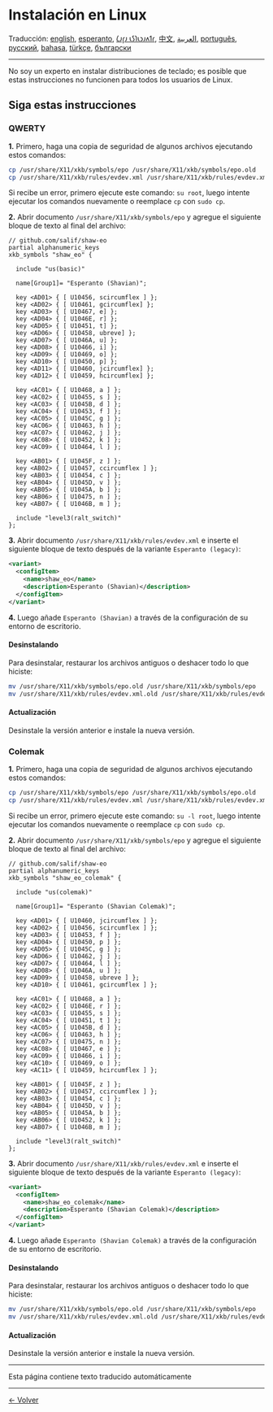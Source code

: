 # Instalación en Linux

Traducción: [english](LINUX.md), [esperanto](LINUX.eo.md), [𐑖𐑨𐑝𐑨 𐑧𐑕𐑐𐑧𐑮𐑨𐑵𐑑𐑩](LINUX.eo_shaw.md), [中文](LINUX.zh-CN.md), [العربية](LINUX.ar.md), [português](LINUX.pt.md), [русский](LINUX.ru.md), [bahasa](LINUX.id.md), [türkçe](LINUX.tr.md), [български](LINUX.bg.md)

---

No soy un experto en instalar distribuciones de teclado; es posible que estas instrucciones no funcionen para todos los usuarios de Linux.

## Siga estas instrucciones

### QWERTY

**1.** Primero, haga una copia de seguridad de algunos archivos ejecutando estos comandos:

```bash
cp /usr/share/X11/xkb/symbols/epo /usr/share/X11/xkb/symbols/epo.old
cp /usr/share/X11/xkb/rules/evdev.xml /usr/share/X11/xkb/rules/evdev.xml.old
```

Si recibe un error, primero ejecute este comando: `su root`, luego intente ejecutar los comandos nuevamente o reemplace `cp` con `sudo cp`.

**2.** Abrir documento `/usr/share/X11/xkb/symbols/epo` y agregue el siguiente bloque de texto al final del archivo:

```
// github.com/salif/shaw-eo
partial alphanumeric_keys
xkb_symbols "shaw_eo" {

  include "us(basic)"

  name[Group1]= "Esperanto (Shavian)";

  key <AD01> { [ U10456, scircumflex ] };
  key <AD02> { [ U10461, gcircumflex] };
  key <AD03> { [ U10467, e] };
  key <AD04> { [ U1046E, r] };
  key <AD05> { [ U10451, t] };
  key <AD06> { [ U10458, ubreve] };
  key <AD07> { [ U1046A, u] };
  key <AD08> { [ U10466, i] };
  key <AD09> { [ U10469, o] };
  key <AD10> { [ U10450, p] };
  key <AD11> { [ U10460, jcircumflex] };
  key <AD12> { [ U10459, hcircumflex] };

  key <AC01> { [ U10468, a ] };
  key <AC02> { [ U10455, s ] };
  key <AC03> { [ U1045B, d ] };
  key <AC04> { [ U10453, f ] };
  key <AC05> { [ U1045C, g ] };
  key <AC06> { [ U10463, h ] };
  key <AC07> { [ U10462, j ] };
  key <AC08> { [ U10452, k ] };
  key <AC09> { [ U10464, l ] };

  key <AB01> { [ U1045F, z ] };
  key <AB02> { [ U10457, ccircumflex ] };
  key <AB03> { [ U10454, c ] };
  key <AB04> { [ U1045D, v ] };
  key <AB05> { [ U1045A, b ] };
  key <AB06> { [ U10475, n ] };
  key <AB07> { [ U1046B, m ] };

  include "level3(ralt_switch)"
};
```

**3.** Abrir documento `/usr/share/X11/xkb/rules/evdev.xml` e inserte el siguiente bloque de texto después de la variante `Esperanto (legacy)`:

```xml
<variant>
  <configItem>
    <name>shaw_eo</name>
    <description>Esperanto (Shavian)</description>
  </configItem>
</variant>
```

**4.** Luego añade `Esperanto (Shavian)` a través de la configuración de su entorno de escritorio.

#### Desinstalando

Para desinstalar, restaurar los archivos antiguos o deshacer todo lo que hiciste:

```bash
mv /usr/share/X11/xkb/symbols/epo.old /usr/share/X11/xkb/symbols/epo
mv /usr/share/X11/xkb/rules/evdev.xml.old /usr/share/X11/xkb/rules/evdev.xml
```

#### Actualización

Desinstale la versión anterior e instale la nueva versión.

### Colemak

**1.** Primero, haga una copia de seguridad de algunos archivos ejecutando estos comandos:

```bash
cp /usr/share/X11/xkb/symbols/epo /usr/share/X11/xkb/symbols/epo.old
cp /usr/share/X11/xkb/rules/evdev.xml /usr/share/X11/xkb/rules/evdev.xml.old
```

Si recibe un error, primero ejecute este comando: `su -l root`, luego intente ejecutar los comandos nuevamente o reemplace `cp` con `sudo cp`.

**2.** Abrir documento `/usr/share/X11/xkb/symbols/epo` y agregue el siguiente bloque de texto al final del archivo:

```
// github.com/salif/shaw-eo
partial alphanumeric_keys
xkb_symbols "shaw_eo_colemak" {

  include "us(colemak)"

  name[Group1]= "Esperanto (Shavian Colemak)";

  key <AD01> { [ U10460, jcircumflex ] };
  key <AD02> { [ U10456, scircumflex ] };
  key <AD03> { [ U10453, f ] };
  key <AD04> { [ U10450, p ] };
  key <AD05> { [ U1045C, g ] };
  key <AD06> { [ U10462, j ] };
  key <AD07> { [ U10464, l ] };
  key <AD08> { [ U1046A, u ] };
  key <AD09> { [ U10458, ubreve ] };
  key <AD10> { [ U10461, gcircumflex ] };

  key <AC01> { [ U10468, a ] };
  key <AC02> { [ U1046E, r ] };
  key <AC03> { [ U10455, s ] };
  key <AC04> { [ U10451, t ] };
  key <AC05> { [ U1045B, d ] };
  key <AC06> { [ U10463, h ] };
  key <AC07> { [ U10475, n ] };
  key <AC08> { [ U10467, e ] };
  key <AC09> { [ U10466, i ] };
  key <AC10> { [ U10469, o ] };
  key <AC11> { [ U10459, hcircumflex ] };

  key <AB01> { [ U1045F, z ] };
  key <AB02> { [ U10457, ccircumflex ] };
  key <AB03> { [ U10454, c ] };
  key <AB04> { [ U1045D, v ] };
  key <AB05> { [ U1045A, b ] };
  key <AB06> { [ U10452, k ] };
  key <AB07> { [ U1046B, m ] };

  include "level3(ralt_switch)"
};
```

**3.** Abrir documento `/usr/share/X11/xkb/rules/evdev.xml` e inserte el siguiente bloque de texto después de la variante `Esperanto (legacy)`:

```xml
<variant>
  <configItem>
    <name>shaw_eo_colemak</name>
    <description>Esperanto (Shavian Colemak)</description>
  </configItem>
</variant>
```

**4.** Luego añade `Esperanto (Shavian Colemak)` a través de la configuración de su entorno de escritorio.

#### Desinstalando

Para desinstalar, restaurar los archivos antiguos o deshacer todo lo que hiciste:

```bash
mv /usr/share/X11/xkb/symbols/epo.old /usr/share/X11/xkb/symbols/epo
mv /usr/share/X11/xkb/rules/evdev.xml.old /usr/share/X11/xkb/rules/evdev.xml
```

#### Actualización

Desinstale la versión anterior e instale la nueva versión.

---

Esta página contiene texto traducido automáticamente

---

[← Volver](./README.es.md)
